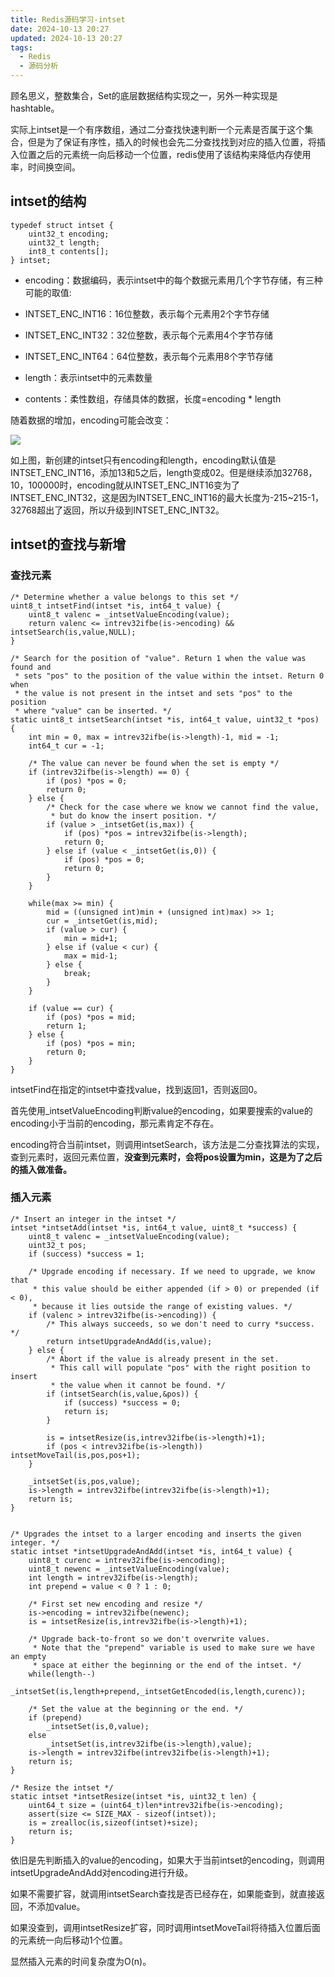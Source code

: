 ```yaml
---
title: Redis源码学习-intset
date: 2024-10-13 20:27
updated: 2024-10-13 20:27
tags:
  - Redis
  - 源码分析
---
```

顾名思义，整数集合，Set的底层数据结构实现之一，另外一种实现是hashtable。

实际上intset是一个有序数组，通过二分查找快速判断一个元素是否属于这个集合，但是为了保证有序性，插入的时候也会先二分查找找到对应的插入位置，将插入位置之后的元素统一向后移动一个位置，redis使用了该结构来降低内存使用率，时间换空间。

## intset的结构

```
typedef struct intset {
    uint32_t encoding;
    uint32_t length;
    int8_t contents[];
} intset;
```

- encoding：数据编码，表示intset中的每个数据元素用几个字节存储，有三种可能的取值:

- INTSET_ENC_INT16：16位整数，表示每个元素用2个字节存储
- INTSET_ENC_INT32：32位整数，表示每个元素用4个字节存储
- INTSET_ENC_INT64：64位整数，表示每个元素用8个字节存储

- length：表示intset中的元素数量
- contents：柔性数组，存储具体的数据，长度=encoding * length

随着数据的增加，encoding可能会改变：

![](https://cdn.nlark.com/yuque/0/2024/png/2658344/1726023017324-4d05f718-1d43-4b52-8b92-217b9b550661.png)

如上图，新创建的intset只有encoding和length，encoding默认值是INTSET_ENC_INT16，添加13和5之后，length变成02。但是继续添加32768，10，100000时，encoding就从INTSET_ENC_INT16变为了INTSET_ENC_INT32，这是因为INTSET_ENC_INT16的最大长度为-215~215-1，32768超出了返回，所以升级到INTSET_ENC_INT32。

## intset的查找与新增

### 查找元素

```
/* Determine whether a value belongs to this set */
uint8_t intsetFind(intset *is, int64_t value) {
    uint8_t valenc = _intsetValueEncoding(value);
    return valenc <= intrev32ifbe(is->encoding) && intsetSearch(is,value,NULL);
}

/* Search for the position of "value". Return 1 when the value was found and
 * sets "pos" to the position of the value within the intset. Return 0 when
 * the value is not present in the intset and sets "pos" to the position
 * where "value" can be inserted. */
static uint8_t intsetSearch(intset *is, int64_t value, uint32_t *pos) {
    int min = 0, max = intrev32ifbe(is->length)-1, mid = -1;
    int64_t cur = -1;

    /* The value can never be found when the set is empty */
    if (intrev32ifbe(is->length) == 0) {
        if (pos) *pos = 0;
        return 0;
    } else {
        /* Check for the case where we know we cannot find the value,
         * but do know the insert position. */
        if (value > _intsetGet(is,max)) {
            if (pos) *pos = intrev32ifbe(is->length);
            return 0;
        } else if (value < _intsetGet(is,0)) {
            if (pos) *pos = 0;
            return 0;
        }
    }

    while(max >= min) {
        mid = ((unsigned int)min + (unsigned int)max) >> 1;
        cur = _intsetGet(is,mid);
        if (value > cur) {
            min = mid+1;
        } else if (value < cur) {
            max = mid-1;
        } else {
            break;
        }
    }

    if (value == cur) {
        if (pos) *pos = mid;
        return 1;
    } else {
        if (pos) *pos = min;
        return 0;
    }
}
```

intsetFind在指定的intset中查找value，找到返回1，否则返回0。

首先使用_intsetValueEncoding判断value的encoding，如果要搜索的value的encoding小于当前的encoding，那元素肯定不存在。

encoding符合当前intset，则调用intsetSearch，该方法是二分查找算法的实现，查到元素时，返回元素位置，**没查到元素时，会将pos设置为min，这是为了之后的插入做准备。**

### 插入元素

```
/* Insert an integer in the intset */
intset *intsetAdd(intset *is, int64_t value, uint8_t *success) {
    uint8_t valenc = _intsetValueEncoding(value);
    uint32_t pos;
    if (success) *success = 1;

    /* Upgrade encoding if necessary. If we need to upgrade, we know that
     * this value should be either appended (if > 0) or prepended (if < 0),
     * because it lies outside the range of existing values. */
    if (valenc > intrev32ifbe(is->encoding)) {
        /* This always succeeds, so we don't need to curry *success. */
        return intsetUpgradeAndAdd(is,value);
    } else {
        /* Abort if the value is already present in the set.
         * This call will populate "pos" with the right position to insert
         * the value when it cannot be found. */
        if (intsetSearch(is,value,&pos)) {
            if (success) *success = 0;
            return is;
        }

        is = intsetResize(is,intrev32ifbe(is->length)+1);
        if (pos < intrev32ifbe(is->length)) intsetMoveTail(is,pos,pos+1);
    }

    _intsetSet(is,pos,value);
    is->length = intrev32ifbe(intrev32ifbe(is->length)+1);
    return is;
}


/* Upgrades the intset to a larger encoding and inserts the given integer. */
static intset *intsetUpgradeAndAdd(intset *is, int64_t value) {
    uint8_t curenc = intrev32ifbe(is->encoding);
    uint8_t newenc = _intsetValueEncoding(value);
    int length = intrev32ifbe(is->length);
    int prepend = value < 0 ? 1 : 0;

    /* First set new encoding and resize */
    is->encoding = intrev32ifbe(newenc);
    is = intsetResize(is,intrev32ifbe(is->length)+1);

    /* Upgrade back-to-front so we don't overwrite values.
     * Note that the "prepend" variable is used to make sure we have an empty
     * space at either the beginning or the end of the intset. */
    while(length--)
        _intsetSet(is,length+prepend,_intsetGetEncoded(is,length,curenc));

    /* Set the value at the beginning or the end. */
    if (prepend)
        _intsetSet(is,0,value);
    else
        _intsetSet(is,intrev32ifbe(is->length),value);
    is->length = intrev32ifbe(intrev32ifbe(is->length)+1);
    return is;
}

/* Resize the intset */
static intset *intsetResize(intset *is, uint32_t len) {
    uint64_t size = (uint64_t)len*intrev32ifbe(is->encoding);
    assert(size <= SIZE_MAX - sizeof(intset));
    is = zrealloc(is,sizeof(intset)+size);
    return is;
}
```

依旧是先判断插入的value的encoding，如果大于当前intset的encoding，则调用intsetUpgradeAndAdd对encoding进行升级。

如果不需要扩容，就调用intsetSearch查找是否已经存在，如果能查到，就直接返回，不添加value。

如果没查到，调用intsetResize扩容，同时调用intsetMoveTail将待插入位置后面的元素统一向后移动1个位置。

显然插入元素的时间复杂度为O(n)。